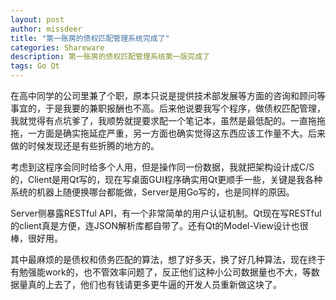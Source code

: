 ```yaml
---
layout: post
author: missdeer
title: "第一账房的债权匹配管理系统完成了"
categories: Shareware
description: 第一账房的债权匹配管理系统第一版完成了
tags: Go Qt
---
```

在高中同学的公司里兼了个职，原本只说是提供技术部发展等方面的咨询和顾问等事宜的，于是我要的兼职报酬也不高。后来他说要我写个程序，做债权匹配管理，我就觉得有点坑爹了，我顺势就提要求配一个笔记本，虽然是最低配的。一直拖拖拖，一方面是确实拖延症严重，另一方面也确实觉得这东西应该工作量不大。后来做的时候发现还是有些折腾的地方的。

考虑到这程序会同时给多个人用，但是操作同一份数据，我就把架构设计成C/S的，Client是用Qt写的，现在写桌面GUI程序确实用Qt更顺手一些，关键是我各种系统的机器上随便换哪台都能做，Server是用Go写的，也是同样的原因。

Server侧暴露RESTful API，有一个非常简单的用户认证机制。Qt现在写RESTful的client真是方便，连JSON解析库都自带了。还有Qt的Model-View设计也很棒，很好用。

其中最麻烦的是债权和债务匹配的算法，想了好多天，换了好几种算法，现在终于有勉强能work的，也不管效率问题了，反正他们这种小公司数据量也不大，等数据量真的上去了，他们也有钱请更多更牛逼的开发人员重新做这块了。
